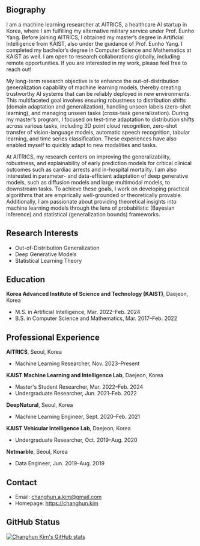 ## Biography
I am a machine learning researcher at AITRICS, a healthcare AI startup in Korea, where I am fulfilling my alternative military service under Prof. Eunho Yang. Before joining AITRICS, I obtained my master’s degree in Artificial Intelligence from KAIST, also under the guidance of Prof. Eunho Yang. I completed my bachelor’s degree in Computer Science and Mathematics at KAIST as well. I am open to research collaborations globally, including remote opportunities. If you are interested in my work, please feel free to reach out!

My long-term research objective is to enhance the out-of-distribution generalization capability of machine learning models, thereby creating trustworthy AI systems that can be reliably deployed in new environments. This multifaceted goal involves ensuring robustness to distribution shifts (domain adaptation and generalization), handling unseen labels (zero-shot learning), and managing unseen tasks (cross-task generalization). During my master’s program, I focused on test-time adaptation to distribution shifts across various tasks, including 3D point cloud recognition, zero-shot transfer of vision-language models, automatic speech recognition, tabular learning, and time series classification. These experiences have also enabled myself to quickly adapt to new modalities and tasks.

At AITRICS, my research centers on improving the generalizability, robustness, and explainability of early prediction models for critical clinical outcomes such as cardiac arrests and in-hospital mortality. I am also interested in parameter- and data-efficient adaptation of deep generative models, such as diffusion models and large multimodal models, to downstream tasks. To achieve these goals, I work on developing practical algorithms that are empirically well-grounded or theoretically provable. Additionally, I am passionate about providing theoretical insights into machine learning models through the lens of probabilistic (Bayesian inference) and statistical (generalization bounds) frameworks.



## Research Interests
- Out-of-Distribution Generalization
- Deep Generative Models
- Statistical Learning Theory



## Education
**Korea Advanced Institute of Science and Technology (KAIST)**, Daejeon, Korea
- M.S. in Artificial Intelligence, Mar. 2022–Feb. 2024
- B.S. in Computer Science and Mathematics, Mar. 2017–Feb. 2022



## Professional Experience
**AITRICS**, Seoul, Korea
- Machine Learning Researcher, Nov. 2023–Present

**KAIST Machine Learning and Intelligence Lab**, Daejeon, Korea
- Master's Student Researcher, Mar. 2022–Feb. 2024
- Undergraduate Researcher, Jun. 2021–Feb. 2022

**DeepNatural**, Seoul, Korea
- Machine Learning Engineer, Sept. 2020–Feb. 2021

**KAIST Vehicular Intelligence Lab**, Daejeon, Korea
- Undergraduate Researcher, Oct. 2019–Aug. 2020

**Netmarble**, Seoul, Korea
- Data Engineer, Jun. 2019–Aug. 2019



## Contact
- Email: [changhun.a.kim@gmail.com](mailto:changhun.a.kim@gmail.com)
- Homepage: <a href="https://changhun.kim" target="_blank">https://changhun.kim</a>



## GitHub Status
[![Changhun Kim's GitHub stats](https://github-readme-stats.vercel.app/api?username=drumpt)](https://github.com/anuraghazra/github-readme-stats)
